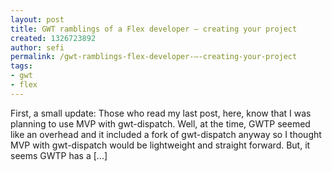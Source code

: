 ```yaml
---
layout: post
title: GWT ramblings of a Flex developer – creating your project
created: 1326723892
author: sefi
permalink: /gwt-ramblings-flex-developer-–-creating-your-project
tags:
- gwt
- flex
---
```

First, a small update: Those who read my last post, here, know that I was planning to use MVP with gwt-dispatch. Well, at the time, GWTP seemed like an overhead and it included a fork of gwt-dispatch anyway so I thought MVP with gwt-dispatch would be lightweight and straight forward. But, it seems GWTP has a [...]<img alt="" border="0" src="http://stats.wordpress.com/b.gif?host=flexblackbelt.wordpress.com&blog=5633522&post=565&subd=flexblackbelt&ref=&feed=1" width="1" height="1" />
